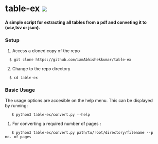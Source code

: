 # table-ex ![](https://img.shields.io/badge/Python-3-blue.svg?style=for-the-badge&logo=python)
#### A simple script for extracting all tables from a pdf and conveting it to (csv,tsv or json).
### Setup
1. Access a cloned copy of the repo
```shell
  $ git clone https://github.com/iamAbhishekkumar/table-ex

```
2. Change to the repo directory
```shell
  $ cd table-ex
```
### Basic Usage
The usage options are accesible on the help menu. This can be displayed by running:

 ```shell
    $ python3 table-ex/convert.py --help
 ```
 1. For converting a required number of pages : 
  ```shell
     $ python3 table-ex/convert.py path/to/root/directory/filename --p no. of pages
 ```
